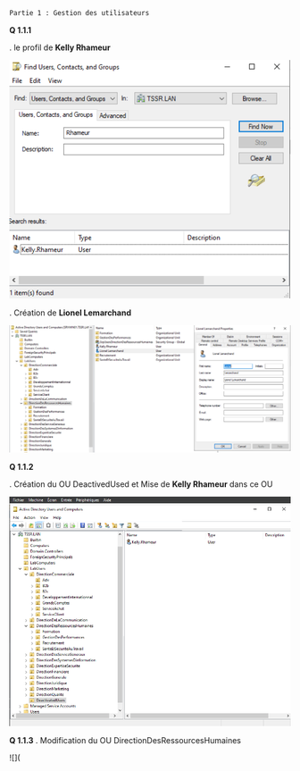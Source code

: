 ```diff
Partie 1 : Gestion des utilisateurs
```

**Q 1.1.1**

. le profil de **Kelly Rhameur**

![](Profil_de_Kelly_Rhameur.png)

. Création de **Lionel Lemarchand**

![](Creation_Lionel_Lemarchand.png)

**Q 1.1.2**

. Création du OU DeactivedUsed et Mise de **Kelly Rhameur** dans ce OU

![](DeactivatedUsers_Kelly.png)

**Q 1.1.3**
. Modification du OU DirectionDesRessourcesHumaines

![](
